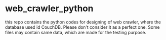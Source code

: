 # web_crawler_python
this repo contains the python codes for designing of web crawler, where the database used id CouchDB.
 Please don't consider it as a perfect one.
  Some files may contain same data, which are made for the testing purpose.
